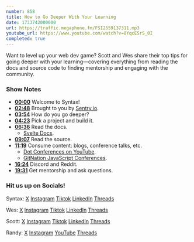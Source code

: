 ```yaml
---
number: 858
title: How to Go Deeper With Your Learning
date: 1733742000000
url: https://traffic.megaphone.fm/FSI2559137311.mp3
youtube_url: https://www.youtube.com/watch?v=8YqcESrS_0I
completed: true
---
```

	
Want to level up your web dev game? Scott and Wes share their top tips for going deeper with your learning—covering everything from reading the docs and source code to finding mentorship and engaging with the community.

### Show Notes

* **[00:00](#t=00:00)** Welcome to Syntax!
* **[02:48](#t=02:48)** Brought to you by [Sentry.io](https://sentry.io/syntax).
* **[03:54](#t=03:54)** How do you go deeper?
* **[04:23](#t=04:23)** Pick a project and build it.
* **[06:36](#t=06:36)** Read the docs.
  * [Svelte Docs](https://svelte.dev/docs).
* **[09:07](#t=09:07)** Read the source.
* **[11:19](#t=11:19)** Consume content: blogs, conference talks, etc.
  * [Dot Conferences on YouTube](https://www.youtube.com/@dotconferences).
  * [GitNation JavaScript Conferences](https://www.youtube.com/@JavaScriptConferences).
* **[16:24](#t=16:24)** Discord and Reddit.
* **[19:31](#t=19:31)** Get mentorship and ask questions.

### Hit us up on Socials!

Syntax: [X](https://twitter.com/syntaxfm) [Instagram](https://www.instagram.com/syntax_fm/) [Tiktok](https://www.tiktok.com/@syntaxfm) [LinkedIn](https://www.linkedin.com/company/96077407/admin/feed/posts/) [Threads](https://www.threads.net/@syntax_fm)

Wes: [X](https://twitter.com/wesbos) [Instagram](https://www.instagram.com/wesbos/) [Tiktok](https://www.tiktok.com/@wesbos) [LinkedIn](https://www.linkedin.com/in/wesbos/) [Threads](https://www.threads.net/@wesbos)

Scott: [X](https://twitter.com/stolinski) [Instagram](https://www.instagram.com/stolinski/) [Tiktok](https://www.tiktok.com/@stolinski) [LinkedIn](https://www.linkedin.com/in/stolinski/) [Threads](https://www.threads.net/@stolinski)

Randy: [X](https://twitter.com/randyrektor) [Instagram](https://www.instagram.com/randyrektor/) [YouTube](https://www.youtube.com/@randyrektor) [Threads](https://www.threads.net/@randyrektor)